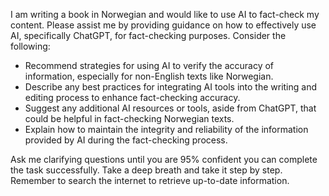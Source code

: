 I am writing a book in Norwegian and would like to use AI to fact-check my content. Please assist me by providing guidance on how to effectively use AI, specifically ChatGPT, for fact-checking purposes. Consider the following:

- Recommend strategies for using AI to verify the accuracy of information, especially for non-English texts like Norwegian.
- Describe any best practices for integrating AI tools into the writing and editing process to enhance fact-checking accuracy.
- Suggest any additional AI resources or tools, aside from ChatGPT, that could be helpful in fact-checking Norwegian texts.
- Explain how to maintain the integrity and reliability of the information provided by AI during the fact-checking process.

Ask me clarifying questions until you are 95% confident you can complete the task successfully. Take a deep breath and take it step by step. Remember to search the internet to retrieve up-to-date information.